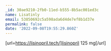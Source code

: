 ```yaml
---
_id: 30ae9210-2fb0-11ed-b555-8b5ac001ed3c
name: Lisatinly
email: 53850692c5a598ada6d4de7ef8b1d37e
permalink: false
date: '2022-09-08T19:55:29.860Z'
---
```

[url=https://lisinopril.tech/]lisinopril 125 mg[/url]
